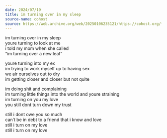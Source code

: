```yaml
---
date: 2024/07/19
title: im turning over in my sleep
source-name: cohost
source: https://web.archive.org/web/20250106235121/https://cohost.org/fishfood/post/6945710-im-turning-over-in-m
---
```


im turning over in my sleep  
youre turning to look at me  
i told my mom when she called  
“im turning over a new leaf”

youre turning into my ex  
im trying to work myself up to having sex  
we air ourselves out to dry  
im getting closer and closer but not quite

im doing shit and complaining  
im turning little things into the world and youre straining  
im turning on you my love  
you still dont turn down my trust

still i dont owe you so much  
can’t be in debt to a friend that i know and love  
still i turn on my love  
still i turn on my love